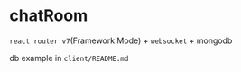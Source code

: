 # chatRoom

`react router v7`(Framework Mode) + `websocket` + mongodb

db example in `client/README.md`

